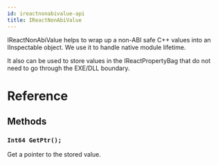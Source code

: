 ```yaml
---
id: ireactnonabivalue-api
title: IReactNonAbiValue
---
```


IReactNonAbiValue helps to wrap up a non-ABI safe C++ values into an IInspectable object. We use it to handle native module lifetime.

It also can be used to store values in the IReactPropertyBag that do not need to go through the EXE/DLL boundary.

# Reference

## Methods

### ```Int64 GetPtr();```

Get a pointer to the stored value.

<!-- // Copyright (c) Microsoft Corporation.
// Licensed under the MIT License.

namespace Microsoft.ReactNative {

  // IReactNonAbiValue helps to wrap up a non-ABI safe C++ values into an
  // IInspectable object. We use it to handle native module lifetime.
  // It also can be used to store values in the IReactPropertyBag that do not
  // need to go through the EXE/DLL boundary.
  [webhosthidden]
  interface IReactNonAbiValue
  {
    // Get a pointer to the stored value.
    Int64 GetPtr();
  }
} // namespace Microsoft.ReactNative -->
